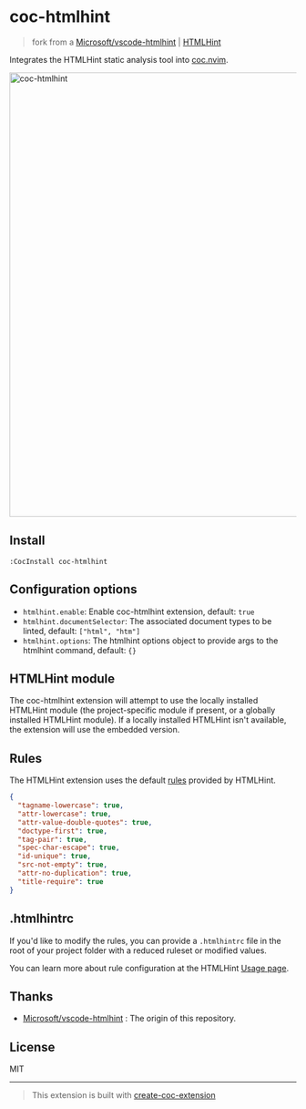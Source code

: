 # coc-htmlhint

> fork from a [Microsoft/vscode-htmlhint](https://github.com/Microsoft/vscode-htmlhint) | [HTMLHint](https://marketplace.visualstudio.com/items?itemName=mkaufman.HTMLHint)

Integrates the HTMLHint static analysis tool into [coc.nvim](https://github.com/neoclide/coc.nvim).

<img width="780" alt="coc-htmlhint" src="https://user-images.githubusercontent.com/188642/108600922-232c3b00-73dd-11eb-911a-bee9984c50ab.png">

## Install

`:CocInstall coc-htmlhint`

## Configuration options

- `htmlhint.enable`: Enable coc-htmlhint extension, default: `true`
- `htmlhint.documentSelector`: The associated document types to be linted, default: `["html", "htm"]`
- `htmlhint.options`: The htmlhint options object to provide args to the htmlhint command, default: `{}`

## HTMLHint module

The coc-htmlhint extension will attempt to use the locally installed HTMLHint module (the project-specific module if present, or a globally installed HTMLHint module). If a locally installed HTMLHint isn't available, the extension will use the embedded version.

## Rules

The HTMLHint extension uses the default [rules](https://github.com/htmlhint/HTMLHint/wiki/Usage#about-rules) provided by HTMLHint.

```json
{
  "tagname-lowercase": true,
  "attr-lowercase": true,
  "attr-value-double-quotes": true,
  "doctype-first": true,
  "tag-pair": true,
  "spec-char-escape": true,
  "id-unique": true,
  "src-not-empty": true,
  "attr-no-duplication": true,
  "title-require": true
}
```

## .htmlhintrc

If you'd like to modify the rules, you can provide a `.htmlhintrc` file in the root of your project folder with a reduced ruleset or modified values.

You can learn more about rule configuration at the HTMLHint [Usage page](https://github.com/htmlhint/HTMLHint/wiki/Usage).

## Thanks

- [Microsoft/vscode-htmlhint](https://github.com/Microsoft/vscode-htmlhint) : The origin of this repository.

## License

MIT

---

> This extension is built with [create-coc-extension](https://github.com/fannheyward/create-coc-extension)
